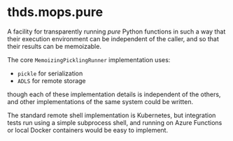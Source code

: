 # thds.mops.pure

A facility for transparently running _pure_ Python functions in such a way that their execution
environment can be independent of the caller, and so that their results can be memoizable.

The core `MemoizingPicklingRunner` implementation uses:

- `pickle` for serialization
- `ADLS` for remote storage

though each of these implementation details is independent of the others, and other implementations of
the same system could be written.

The standard remote shell implementation is Kubernetes, but integration tests run using a simple
subprocess shell, and running on Azure Functions or local Docker containers would be easy to implement.

